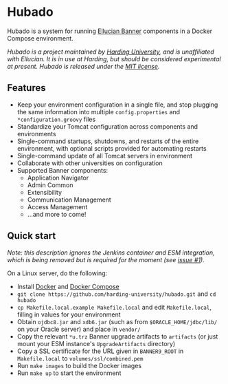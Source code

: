 # Hubado

Hubado is a system for running [Ellucian
Banner](https://www.ellucian.com/solutions/ellucian-banner) components in a
Docker Compose environment.

*Hubado is a project maintained by [Harding
University](https://www.harding.edu), and is unaffiliated with Ellucian. It is
in use at Harding, but should be considered experimental at present. Hubado is
released under the [MIT license](LICENSE).*

## Features

-   Keep your environment configuration in a single file, and stop plugging the
    same information into multiple `config.properties` and
    `*configuration.groovy` files
-   Standardize your Tomcat configuration across components and environments
-   Single-command startups, shutdowns, and restarts of the entire environment,
    with optional scripts provided for automating restarts
-   Single-command update of all Tomcat servers in environment
-   Collaborate with other universities on configuration
-   Supported Banner components:
    -   Application Navigator
    -   Admin Common
    -   Extensibility
    -   Communication Management
    -   Access Management
    -   ...and more to come!

## Quick start

*Note: this description ignores the Jenkins container and ESM integration, which
is being removed but is required for the moment (see [issue #1](https://github.com/harding-university/hubado/issues/1)).*

On a Linux server, do the following:

-   Install [Docker](https://docs.docker.com/engine/install/#server) and [Docker
    Compose](https://docs.docker.com/compose/install/)
-   `git clone https://github.com/harding-university/hubado.git` and `cd
    hubado`
-   `cp Makefile.local.example Makefile.local` and edit `Makefile.local`,
    filling in values for your environment
-   Obtain `ojdbc8.jar` and `xdb6.jar` (such as from `$ORACLE_HOME/jdbc/lib/` on
    your Oracle server) and place in `vendor/`
-   Copy the relevant `*u.trz` Banner upgrade artifacts to `artifacts` (or just
    mount your ESM instance's `UpgradeArtifacts` directory)
-   Copy a SSL certificate for the URL given in `BANNER9_ROOT` in
    `Makefile.local` to `volumes/ssl/combined.pem`
-   Run `make images` to build the Docker images
-   Run `make up` to start the environment
